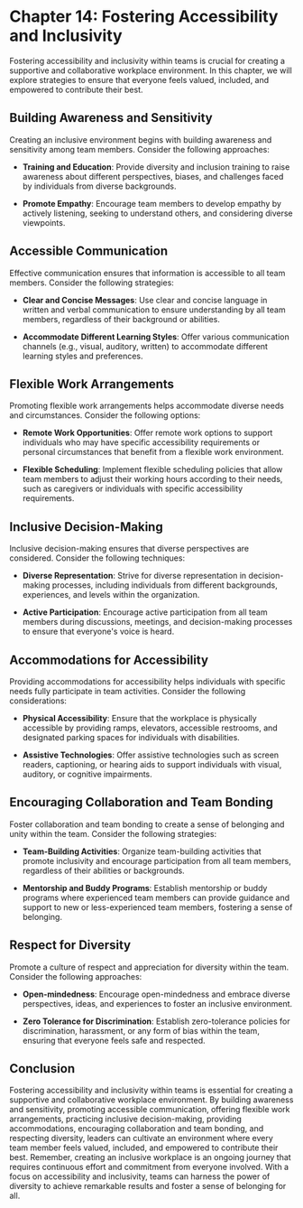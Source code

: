 Chapter 14: Fostering Accessibility and Inclusivity
===================================================

Fostering accessibility and inclusivity within teams is crucial for creating a supportive and collaborative workplace environment. In this chapter, we will explore strategies to ensure that everyone feels valued, included, and empowered to contribute their best.

**Building Awareness and Sensitivity**
--------------------------------------

Creating an inclusive environment begins with building awareness and sensitivity among team members. Consider the following approaches:

* **Training and Education**: Provide diversity and inclusion training to raise awareness about different perspectives, biases, and challenges faced by individuals from diverse backgrounds.

* **Promote Empathy**: Encourage team members to develop empathy by actively listening, seeking to understand others, and considering diverse viewpoints.

**Accessible Communication**
----------------------------

Effective communication ensures that information is accessible to all team members. Consider the following strategies:

* **Clear and Concise Messages**: Use clear and concise language in written and verbal communication to ensure understanding by all team members, regardless of their background or abilities.

* **Accommodate Different Learning Styles**: Offer various communication channels (e.g., visual, auditory, written) to accommodate different learning styles and preferences.

**Flexible Work Arrangements**
------------------------------

Promoting flexible work arrangements helps accommodate diverse needs and circumstances. Consider the following options:

* **Remote Work Opportunities**: Offer remote work options to support individuals who may have specific accessibility requirements or personal circumstances that benefit from a flexible work environment.

* **Flexible Scheduling**: Implement flexible scheduling policies that allow team members to adjust their working hours according to their needs, such as caregivers or individuals with specific accessibility requirements.

**Inclusive Decision-Making**
-----------------------------

Inclusive decision-making ensures that diverse perspectives are considered. Consider the following techniques:

* **Diverse Representation**: Strive for diverse representation in decision-making processes, including individuals from different backgrounds, experiences, and levels within the organization.

* **Active Participation**: Encourage active participation from all team members during discussions, meetings, and decision-making processes to ensure that everyone's voice is heard.

**Accommodations for Accessibility**
------------------------------------

Providing accommodations for accessibility helps individuals with specific needs fully participate in team activities. Consider the following considerations:

* **Physical Accessibility**: Ensure that the workplace is physically accessible by providing ramps, elevators, accessible restrooms, and designated parking spaces for individuals with disabilities.

* **Assistive Technologies**: Offer assistive technologies such as screen readers, captioning, or hearing aids to support individuals with visual, auditory, or cognitive impairments.

**Encouraging Collaboration and Team Bonding**
----------------------------------------------

Foster collaboration and team bonding to create a sense of belonging and unity within the team. Consider the following strategies:

* **Team-Building Activities**: Organize team-building activities that promote inclusivity and encourage participation from all team members, regardless of their abilities or backgrounds.

* **Mentorship and Buddy Programs**: Establish mentorship or buddy programs where experienced team members can provide guidance and support to new or less-experienced team members, fostering a sense of belonging.

**Respect for Diversity**
-------------------------

Promote a culture of respect and appreciation for diversity within the team. Consider the following approaches:

* **Open-mindedness**: Encourage open-mindedness and embrace diverse perspectives, ideas, and experiences to foster an inclusive environment.

* **Zero Tolerance for Discrimination**: Establish zero-tolerance policies for discrimination, harassment, or any form of bias within the team, ensuring that everyone feels safe and respected.

**Conclusion**
--------------

Fostering accessibility and inclusivity within teams is essential for creating a supportive and collaborative workplace environment. By building awareness and sensitivity, promoting accessible communication, offering flexible work arrangements, practicing inclusive decision-making, providing accommodations, encouraging collaboration and team bonding, and respecting diversity, leaders can cultivate an environment where every team member feels valued, included, and empowered to contribute their best. Remember, creating an inclusive workplace is an ongoing journey that requires continuous effort and commitment from everyone involved. With a focus on accessibility and inclusivity, teams can harness the power of diversity to achieve remarkable results and foster a sense of belonging for all.
